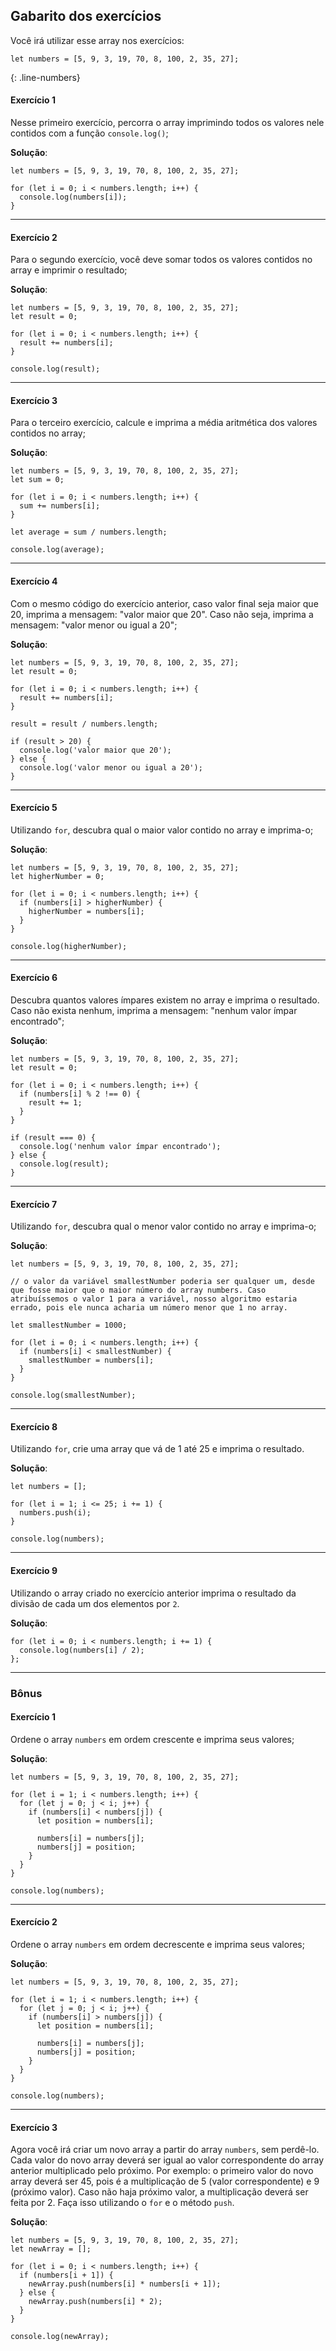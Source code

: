 ## Gabarito dos exercícios

Você irá utilizar esse array nos exercícios:

```language-shell
let numbers = [5, 9, 3, 19, 70, 8, 100, 2, 35, 27];
```
{: .line-numbers}

#### Exercício 1

Nesse primeiro exercício, percorra o array imprimindo todos os valores nele contidos com a função `console.log()`;

**Solução**:

```language-javascript
let numbers = [5, 9, 3, 19, 70, 8, 100, 2, 35, 27];

for (let i = 0; i < numbers.length; i++) {
  console.log(numbers[i]);
}
```

---

#### Exercício 2

Para o segundo exercício, você deve somar todos os valores contidos no array e imprimir o resultado;

**Solução**:

```language-javascript
let numbers = [5, 9, 3, 19, 70, 8, 100, 2, 35, 27];
let result = 0;

for (let i = 0; i < numbers.length; i++) {
  result += numbers[i];
}

console.log(result);
```

---

#### Exercício 3

Para o terceiro exercício, calcule e imprima a média aritmética dos valores contidos no array;

**Solução**:

```language-javascript
let numbers = [5, 9, 3, 19, 70, 8, 100, 2, 35, 27];
let sum = 0;

for (let i = 0; i < numbers.length; i++) {
  sum += numbers[i];
}

let average = sum / numbers.length;

console.log(average);
```

---

#### Exercício 4

Com o mesmo código do exercício anterior, caso valor final seja maior que 20, imprima a mensagem: "valor maior que 20". Caso não seja, imprima a mensagem: "valor menor ou igual a 20";

**Solução**:

```language-javascript
let numbers = [5, 9, 3, 19, 70, 8, 100, 2, 35, 27];
let result = 0;

for (let i = 0; i < numbers.length; i++) {
  result += numbers[i];
}

result = result / numbers.length;

if (result > 20) {
  console.log('valor maior que 20');
} else {
  console.log('valor menor ou igual a 20');
}
```

---

#### Exercício 5

Utilizando `for`, descubra qual o maior valor contido no array e imprima-o;

**Solução**:

```language-javascript
let numbers = [5, 9, 3, 19, 70, 8, 100, 2, 35, 27];
let higherNumber = 0;

for (let i = 0; i < numbers.length; i++) {
  if (numbers[i] > higherNumber) {
    higherNumber = numbers[i];
  }
}

console.log(higherNumber);
```

---

#### Exercício 6

Descubra quantos valores ímpares existem no array e imprima o resultado. Caso não exista nenhum, imprima a mensagem: "nenhum valor ímpar encontrado";

**Solução**:

```language-javascript
let numbers = [5, 9, 3, 19, 70, 8, 100, 2, 35, 27];
let result = 0;

for (let i = 0; i < numbers.length; i++) {
  if (numbers[i] % 2 !== 0) {
    result += 1;
  }
}

if (result === 0) {
  console.log('nenhum valor ímpar encontrado');
} else {
  console.log(result);
}
```

---

#### Exercício 7

Utilizando `for`, descubra qual o menor valor contido no array e imprima-o;

**Solução**:

```language-javascript
let numbers = [5, 9, 3, 19, 70, 8, 100, 2, 35, 27];

// o valor da variável smallestNumber poderia ser qualquer um, desde que fosse maior que o maior número do array numbers. Caso atribuíssemos o valor 1 para a variável, nosso algoritmo estaria errado, pois ele nunca acharia um número menor que 1 no array.

let smallestNumber = 1000;

for (let i = 0; i < numbers.length; i++) {
  if (numbers[i] < smallestNumber) {
    smallestNumber = numbers[i];
  }
}

console.log(smallestNumber);
```

---

#### Exercício 8

Utilizando `for`, crie uma array que vá de 1 até 25 e imprima o resultado.

**Solução**:

```language-javascript
let numbers = [];

for (let i = 1; i <= 25; i += 1) {
  numbers.push(i);
}

console.log(numbers);
```

---

#### Exercício 9

Utilizando o array criado no exercício anterior imprima o resultado da divisão de cada um dos elementos por `2`.

**Solução**:

```language-javascript
for (let i = 0; i < numbers.length; i += 1) {
  console.log(numbers[i] / 2);
};
```

---

### Bônus

#### Exercício 1

Ordene o array `numbers` em ordem crescente e imprima seus valores;

**Solução**:

```language-javascript
let numbers = [5, 9, 3, 19, 70, 8, 100, 2, 35, 27];

for (let i = 1; i < numbers.length; i++) {
  for (let j = 0; j < i; j++) {
    if (numbers[i] < numbers[j]) {
      let position = numbers[i];

      numbers[i] = numbers[j];
      numbers[j] = position;
    }
  }
}

console.log(numbers);
```

---

#### Exercício 2

Ordene o array `numbers` em ordem decrescente e imprima seus valores;

**Solução**:

```language-javascript
let numbers = [5, 9, 3, 19, 70, 8, 100, 2, 35, 27];

for (let i = 1; i < numbers.length; i++) {
  for (let j = 0; j < i; j++) {
    if (numbers[i] > numbers[j]) {
      let position = numbers[i];

      numbers[i] = numbers[j];
      numbers[j] = position;
    }
  }
}

console.log(numbers);
```

---

#### Exercício 3

Agora você irá criar um novo array a partir do array `numbers`, sem perdê-lo. Cada valor do novo array deverá ser igual ao valor correspondente do array anterior multiplicado pelo próximo. Por exemplo: o primeiro valor do novo array deverá ser 45, pois é a multiplicação de 5 (valor correspondente) e 9 (próximo valor). Caso não haja próximo valor, a multiplicação deverá ser feita por 2. Faça isso utilizando o `for` e o método `push`.

**Solução**:

```language-javascript
let numbers = [5, 9, 3, 19, 70, 8, 100, 2, 35, 27];
let newArray = [];

for (let i = 0; i < numbers.length; i++) {
  if (numbers[i + 1]) {
    newArray.push(numbers[i] * numbers[i + 1]);
  } else {
    newArray.push(numbers[i] * 2);
  }
}

console.log(newArray);
```
